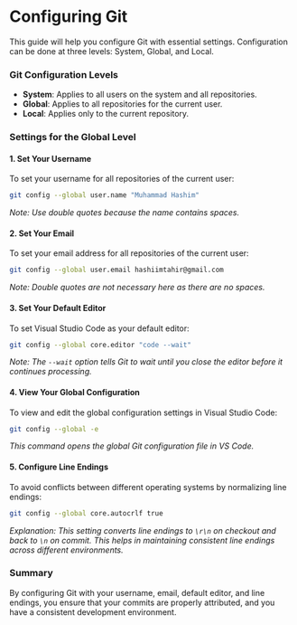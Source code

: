 # Configuring Git

This guide will help you configure Git with essential settings. Configuration can be done at three levels: System, Global, and Local.

### Git Configuration Levels

- **System**: Applies to all users on the system and all repositories.
- **Global**: Applies to all repositories for the current user.
- **Local**: Applies only to the current repository.

### Settings for the Global Level

#### 1. Set Your Username

To set your username for all repositories of the current user:

```sh
git config --global user.name "Muhammad Hashim"
```
*Note: Use double quotes because the name contains spaces.*

#### 2. Set Your Email

To set your email address for all repositories of the current user:

```sh
git config --global user.email hashiimtahir@gmail.com
```
*Note: Double quotes are not necessary here as there are no spaces.*

#### 3. Set Your Default Editor

To set Visual Studio Code as your default editor:

```sh
git config --global core.editor "code --wait"
```
*Note: The `--wait` option tells Git to wait until you close the editor before it continues processing.*

#### 4. View Your Global Configuration

To view and edit the global configuration settings in Visual Studio Code:

```sh
git config --global -e
```
*This command opens the global Git configuration file in VS Code.*

#### 5. Configure Line Endings

To avoid conflicts between different operating systems by normalizing line endings:

```sh
git config --global core.autocrlf true
```
*Explanation: This setting converts line endings to `\r\n` on checkout and back to `\n` on commit. This helps in maintaining consistent line endings across different environments.*

### Summary

By configuring Git with your username, email, default editor, and line endings, you ensure that your commits are properly attributed, and you have a consistent development environment. 